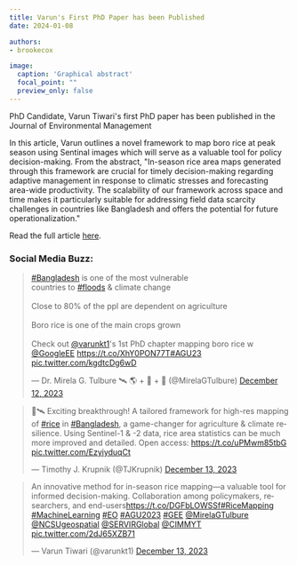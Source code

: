 ```yaml
---
title: Varun's First PhD Paper has been Published
date: 2024-01-08

authors:
- brookecox

image:
  caption: 'Graphical abstract'
  focal_point: ""
  preview_only: false
---
```


PhD Candidate, Varun Tiwari's first PhD paper has been published in the Journal of Environmental Management

<!--more-->

In this article, Varun outlines a novel framework to map boro rice at peak season using Sentinal images which will serve as a valuable tool for policy decision-making. From the abstract, "In-season rice area maps generated through this framework are crucial for timely decision-making regarding adaptive management in response to climatic stresses and forecasting area-wide productivity. The scalability of our framework across space and time makes it particularly suitable for addressing field data scarcity challenges in countries like Bangladesh and offers the potential for future operationalization."

Read the full article <a href="https://www.sciencedirect.com/science/article/pii/S0301479723024039">here</a>.

### Social Media Buzz:

<blockquote class="twitter-tweet"><p lang="en" dir="ltr"><a href="https://twitter.com/hashtag/Bangladesh?src=hash&amp;ref_src=twsrc%5Etfw">#Bangladesh</a> is one of the most vulnerable<br>countries to <a href="https://twitter.com/hashtag/floods?src=hash&amp;ref_src=twsrc%5Etfw">#floods</a> &amp; climate change<br><br>Close to 80% of the ppl are dependent on agriculture <br><br>Boro rice is one of the main crops grown <br><br>Check out <a href="https://twitter.com/varunkt1?ref_src=twsrc%5Etfw">@varunkt1</a>&#39;s 1st PhD chapter mapping boro rice w <a href="https://twitter.com/GoogleEE?ref_src=twsrc%5Etfw">@GoogleEE</a> <a href="https://t.co/XhY0PON77T">https://t.co/XhY0PON77T</a><a href="https://twitter.com/hashtag/AGU23?src=hash&amp;ref_src=twsrc%5Etfw">#AGU23</a> <a href="https://t.co/kgdtcDg6wD">pic.twitter.com/kgdtcDg6wD</a></p>&mdash; Dr. Mirela G. Tulbure 🛰 🌎 + 🐍 + 🌊 (@MirelaGTulbure) <a href="https://twitter.com/MirelaGTulbure/status/1734697011008725444?ref_src=twsrc%5Etfw">December 12, 2023</a></blockquote> <script async src="https://platform.twitter.com/widgets.js" charset="utf-8"></script>

<blockquote class="twitter-tweet"><p lang="en" dir="ltr">🌾🛰️ Exciting breakthrough! A tailored framework for high-res mapping of <a href="https://twitter.com/hashtag/rice?src=hash&amp;ref_src=twsrc%5Etfw">#rice</a> in <a href="https://twitter.com/hashtag/Bangladesh?src=hash&amp;ref_src=twsrc%5Etfw">#Bangladesh</a>, a game-changer for agriculture &amp; climate resilience. Using Sentinel-1 &amp; -2 data, rice area statistics can be much more improved and detailed. Open access: <a href="https://t.co/uPMwm85tbG">https://t.co/uPMwm85tbG</a> <a href="https://t.co/EzyiyduqCt">pic.twitter.com/EzyiyduqCt</a></p>&mdash; Timothy J. Krupnik (@TJKrupnik) <a href="https://twitter.com/TJKrupnik/status/1734811386168102939?ref_src=twsrc%5Etfw">December 13, 2023</a></blockquote> <script async src="https://platform.twitter.com/widgets.js" charset="utf-8"></script>

<blockquote class="twitter-tweet"><p lang="en" dir="ltr">An innovative method for in-season rice mapping—a valuable tool for informed decision-making. Collaboration among policymakers, researchers, and end-users<a href="https://t.co/DGFbLOWSSf">https://t.co/DGFbLOWSSf</a><a href="https://twitter.com/hashtag/RiceMapping?src=hash&amp;ref_src=twsrc%5Etfw">#RiceMapping</a> <a href="https://twitter.com/hashtag/MachineLearning?src=hash&amp;ref_src=twsrc%5Etfw">#MachineLearning</a> <a href="https://twitter.com/hashtag/EO?src=hash&amp;ref_src=twsrc%5Etfw">#EO</a> <a href="https://twitter.com/hashtag/AGU2023?src=hash&amp;ref_src=twsrc%5Etfw">#AGU2023</a> <a href="https://twitter.com/hashtag/GEE?src=hash&amp;ref_src=twsrc%5Etfw">#GEE</a> <a href="https://twitter.com/MirelaGTulbure?ref_src=twsrc%5Etfw">@MirelaGTulbure</a> <a href="https://twitter.com/NCSUgeospatial?ref_src=twsrc%5Etfw">@NCSUgeospatial</a> <a href="https://twitter.com/SERVIRGlobal?ref_src=twsrc%5Etfw">@SERVIRGlobal</a> <a href="https://twitter.com/CIMMYT?ref_src=twsrc%5Etfw">@CIMMYT</a> <a href="https://t.co/2dJ65XZB71">pic.twitter.com/2dJ65XZB71</a></p>&mdash; Varun Tiwari (@varunkt1) <a href="https://twitter.com/varunkt1/status/1734802119796920768?ref_src=twsrc%5Etfw">December 13, 2023</a></blockquote> <script async src="https://platform.twitter.com/widgets.js" charset="utf-8"></script>
